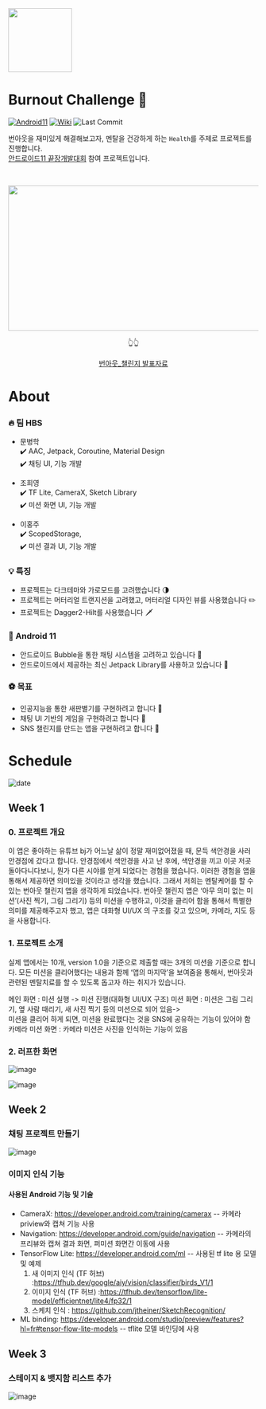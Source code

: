 <img src="https://user-images.githubusercontent.com/22374750/90978874-f01f0100-e58b-11ea-9b35-ec1d4529ee57.png" width="128" height="128">

# Burnout Challenge 🧯

[![Android11](https://img.shields.io/badge/Android11-📱-green.svg)](https://developer.android.com/preview)
[![Wiki](https://img.shields.io/badge/Wiki-📚-pink.svg)](https://github.com/hakzzang/Burnout/wiki)
![Last Commit](https://img.shields.io/github/last-commit/hakzzang/Burnout)

번아웃을 재미있게 해결해보고자, 멘탈을 건강하게 하는 `Health`를 주제로 프로젝트를 진행합니다.<br/>
<a href="https://festa.io/events/1111" target="_blank">안드로이드11 끝장개발대회</a> 참여 프로젝트입니다.

<br/>

<p align="center">
    <img src="https://user-images.githubusercontent.com/25583321/91629470-5bd9f180-ea04-11ea-9cbb-b986cf77605b.png"  
     width="520px" height="292.5px" href="https://github.com/ggujangi/ggu.system.ui/files/4094927/System.UI.Visibility.ppt.pptx"/>
</p>
<p align="center">
    👆👆
  <br/> <br/>
    <a href="https://github.com/hakzzang/Burnout/files/5144815/BURNOUT_._._.pptx" target="_blank">번아웃_챌린지 발표자료</a>
</p>




# About

### 🔥 팀 HBS
- 문병학<br/>
    ✔️ AAC, Jetpack, Coroutine, Material Design <br/>
    ✔️ 채팅 UI, 기능 개발
    
- 조희영<br/>
    ✔️ TF Lite, CameraX, Sketch Library <br/>
    ✔️ 미션 화면 UI, 기능 개발

- 이홍주<br/>
    ✔️ ScopedStorage,  <br/>
    ✔️ 미션 결과 UI, 기능 개발


### 💡 특징

- 프로젝트는 다크테마와 가로모드를 고려했습니다 🌗
- 프로젝트는 머터리얼 트랜지션을 고려했고, 머터리얼 디자인 뷰를 사용했습니다 ✏️
- 프로젝트는 Dagger2-Hilt를 사용했습니다 🗡️


### 🌱 Android 11

- 안드로이드 Bubble을 통한 채팅 시스템을 고려하고 있습니다 🧼
- 안드로이드에서 제공하는 최신 Jetpack Library를 사용하고 있습니다 🚄

### ⚽ 목표
- 인공지능을 통한 새판별기를 구현하려고 합니다 🐤
- 채팅 UI 기반의 게임을 구현하려고 합니다 💬
- SNS 챌린지를 만드는 앱을 구현하려고 합니다 💪




# Schedule

![date](https://user-images.githubusercontent.com/22374750/89760983-694c3c00-db28-11ea-98d1-9ec6bd0ace47.png)

## Week 1

### 0. 프로젝트 개요

이 앱은 좋아하는 유튜브 bj가 어느날 삶이 정말 재미없어졌을 때, 문득 색안경을 사러 안경점에 갔다고 합니다. 안경점에서 색안경을 사고 난 후에, 색안경을 끼고 이곳 저곳 돌아다니다보니, 뭔가 다른 시야를 얻게 되었다는 경험을 했습니다. 이러한 경험을 앱을 통해서 제공하면 의미있을 것이라고 생각을 했습니다. 그래서 저희는 멘탈케어를 할 수 있는 번아웃 챌린지 앱을 생각하게 되었습니다. 번아웃 챌린지 앱은 ‘아무 의미 없는 미션’(사진 찍기, 그림 그리기) 등의 미션을 수행하고, 이것을 클리어 함을 통해서 특별한 의미를 제공해주고자 했고, 앱은 대화형 UI/UX 의 구조를 갖고 있으며, 카메라, 지도 등을 사용합니다.

### 1. 프로젝트 소개

실제 앱에서는 10개, version 1.0을 기준으로 제출할 때는 3개의 미션을 기준으로 합니다.
모든 미션을 클리어했다는 내용과 함께 ‘앱의 마지막’을 보여줌을 통해서, 번아웃과 관련된 멘탈치료를 할 수 있도록 돕고자 하는 취지가 있습니다.

메인 화면 : 미션 실행 -> 미션 진행(대화형 UI/UX 구조)
미션 화면 : 미션은 그림 그리기, 옆 사람 때리기, 새 사진 찍기 등의 미션으로 되어 있음->  
미션을 클리어 하게 되면, 미션을 완료했다는 것을 SNS에 공유하는 기능이 있어야 함 
카메라 미션 화면 : 카메라 미션은 사진을 인식하는 기능이 있음

### 2. 러프한 화면

![image](https://user-images.githubusercontent.com/22374750/89758160-1f605780-db22-11ea-8880-5b9ed04093ff.png)

![image](https://user-images.githubusercontent.com/22374750/89758212-3acb6280-db22-11ea-8e5d-e8a979664eec.png)


## Week 2
### 채팅 프로젝트 만들기

![image](https://user-images.githubusercontent.com/22374750/90979282-0b3f4000-e58f-11ea-91f3-57298ba9601f.png)

### 이미지 인식 기능
#### 사용된 Android 기능 및 기술
- CameraX: https://developer.android.com/training/camerax
 -- 카메라 priview와 캡쳐 기능 사용
- Navigation: https://developer.android.com/guide/navigation
 -- 카메라의 프리뷰와 캡쳐 결과 화면, 퍼미션 화면간 이동에 사용
- TensorFlow Lite: https://developer.android.com/ml
 -- 사용된 tf lite 용 모델 및 예제
  1. 새 이미지 인식 (TF 허브) :https://tfhub.dev/google/aiy/vision/classifier/birds_V1/1
  2. 이미지 인식 (TF 허브) :https://tfhub.dev/tensorflow/lite-model/efficientnet/lite4/fp32/1
  3. 스케치 인식 : https://github.com/jtheiner/SketchRecognition/
- ML binding: https://developer.android.com/studio/preview/features?hl=fr#tensor-flow-lite-models
 -- tflite 모델 바인딩에 사용
 
## Week 3
### 스테이지 & 뱃지함 리스트 추가

![image](https://user-images.githubusercontent.com/22374750/91059945-4f9d0f80-e665-11ea-902f-347f73792a88.png)
